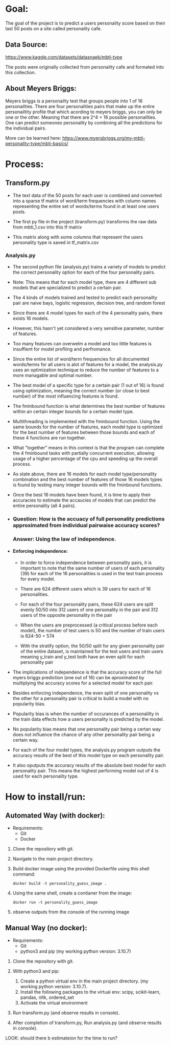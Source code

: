 # Goal:

The goal of the project is to predict a users personality score based on their last 50 posts on a site called personality cafe.


## Data Source:

https://www.kaggle.com/datasets/datasnaek/mbti-type

The posts were originally collected from personailty cafe and formated into this collection.


## About Meyers Briggs:

Meyers briggs is a personailty test that groups people into 1 of 16 personailties.
There are four personalities pairs that make up the entire personailtity profile that which acording to meyers briggs, you can only be one or the other.
Meaning that there are 2^4 = 16 possible personalities. 
One can predict someones personality by combining all the predictions for the individual pairs.


More can be learned here:
https://www.myersbriggs.org/my-mbti-personality-type/mbti-basics/ 


# Process: 

## Transform.py

- The text data of the 50 posts for each user is combined and converted into a sparse tf matrix of word/term frequencies with column names representing the entire set of words/terms found in at least one users posts.

- The first py file in the project (transform.py) transforms the raw data from mbti_1.csv into this tf matrix 

- This matrix along with some columns that represent the users personality type is saved in tf_matrix.csv


### Analysis.py

- The second python file (analysis.py) trains a variety of models to predict the correct personality option for each of the four personality pairs.

* Note: This means that for each model type, there are  4 different sub models that are specialized to predict a certain pair.

* The 4 kinds of models trained and tested to predict each personailty pair are naive bays, logistic regression, decision tree, and random forest

* Since there are 4 model types for each of the 4 personality pairs, there exists 16 models.

* However, this hasn't yet considered  a very sensitive parameter, number of features.

* Too many features can overwelm a model and too little features is insuffient for model profliing and perfromance.

* Since the entire list of word/term frequencies for all documented words/terms for all users is alot of features for a model, the analysis.py uses an optimization technique to reduce the number of features to a more managable and optimal number.

* The best model of a specific type for a certain pair (1 out of 16) is found using optimization, meaning the correct number (or close to best number) of the most influencing features is found.

* The fminbound function is what determines the best number of features within an certain integer bounds for a certain model type.

* Multithreading is implemented with the fminbound function. Using the same bounds for the number of features, each model type is optimized for the best number of features between those bounds and each of these 4 functions are run together.

* What "together" means in this context is that the program can complete the 4 fminbound tasks with partially concurrent execution, allowing usage of a higher percentage of the cpu and speeding up the overall process.


* As state above, there are 16 models for each model type/personality combination
and the best number of features of those 16 models types is found by testing many integer bounds with the fminbound functions.

* Once the best 16 models have been found, it is time to apply their accuracies to estimate the accaucies of models that can predict the entire personality (all 4 pairs).


* ### Question: How is the accuacy of full personality predictions approximated from individual pairwaise accuracy scores?
    ### Answer: Using the law of independence.
    
* #### Enforcing independence: 

    * In order to force independence between personality pairs, it is important to note that the same number of users of each personality (39) for each of the 16 personalities is used in the test train process for every model. 

    * There are 624 different users which is 39 users for each of 16 personalities.

    * For each of the four personality pairs, these 624 users are split evenly 50/50 into 312 users of one personality in the pair and 312 users of the opposite personality in the pair

    * When the users are preprocessed (a critical process before each model), the number of test users is 50 and the number of train users is 624-50 = 574

    * With the stratify option, the 50/50 split for any given personality pair of the entire dataset, is maintained for the test users and train users meaning y_train and y_test both have an even split for each personality pair  

- The implications of independence is that the accuracy score of the full myers briggs prediction (one out of 16) can be aproximated by multiplying the accuracy scores for a selected model for each pair.

- Besides enforcing independence, the even split of one personality vs the other for a personality pair is critical to build a model with no popularity bias.

- Popularity bias is when the number of occurances of a personalilty in the train data effects how a users personality is predicted by the model.

- No popularity bias means that one personality pair being a certan way does not influence the chance of any other personality pair being a certain way.

- For each of the four model types, the analysis.py program outputs the accuracy results of the best of this model type on each personality pair. 

- It also oputputs the accuracy results of the absolute best model for each personality pair. This means the highest performing model  out of 4 is used for each personality type.




# How to install/run:

## Automated Way (with docker):

* Requirements:
    * Git
    * Docker


1. Clone the repository with git.
2. Navigate to the main project directory.
3. Build docker image using the provided Dockerfile using this shell command:

    ```shell
    docker build -t personality_guess_image .
    ```

4. Using the same shell, create a contianer from the image:

    ```shell
    docker run -t personality_guess_image 
    ```

5. observe outputs from the console of the running image




## Manual Way (no docker):

* Requirements:
    * Git
    * python3 and pip (my working python version: 3.10.7)

1. Clone the repository with git.

2. With python3 and pip:
    1. Create a python virtual env in the main project directory. (my working python version: 3.10.7).
    2. Install the following packages to the virtual env: scipy, scikit-learn, pandas, nltk, ordered_set
    3. Activate the virtual environment

3. Run transform.py (and observe results in console).

4. After completion of transform.py, Run analysis.py (and observe results in console).





LOOK: should there b estimateion for the time to run?